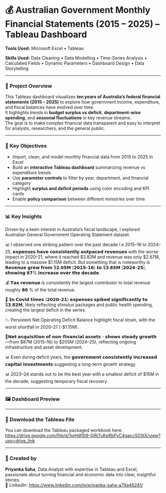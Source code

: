 # 💰 Australian Government Monthly Financial Statements (2015 – 2025) – Tableau Dashboard

**Tools Used:** Microsoft Excel • Tableau  

**Skills Used:** Data Cleaning • Data Modelling • Time-Series Analysis • Calculated Fields • Dynamic Parameters • Dashboard Design • Data Storytelling  

---

### 📖 Project Overview
This Tableau dashboard visualizes **ten years of Australia’s federal financial statements (2015 – 2025)** to explore how government income, expenditure, and fiscal balances have evolved over time.  
It highlights trends in **budget surplus vs deficit**, **department-wise spending**, and **seasonal fluctuations** in key revenue streams.  
The goal is to make complex financial data transparent and easy to interpret for analysts, researchers, and the general public.

---

### 🎯 Key Objectives
- Import, clean, and model monthly financial data from 2015 to 2025 in Excel  
- Build an **interactive Tableau dashboard** summarizing revenue vs expenditure trends  
- Use **parameter controls** to filter by year, department, and financial category  
- Highlight **surplus and deficit periods** using color encoding and KPI cards  
- Enable **policy comparison** between different ministries over time  

---

### 📊 Key Insights

Driven by a keen interest in Australia’s fiscal landscape, I explored Australian General Government Operating Statement dataset.

📊 I observed one striking pattern over the past decade i.e 2015–16 to 2024–25, 𝗲𝘅𝗽𝗲𝗻𝘀𝗲𝘀 𝗵𝗮𝘃𝗲 𝗰𝗼𝗻𝘀𝗶𝘀𝘁𝗲𝗻𝘁𝗹𝘆 𝗼𝘂𝘁𝗽𝗮𝗰𝗲𝗱 𝗿𝗲𝘃𝗲𝗻𝘂𝗲𝘀 with the worse impact in 2020–21, where it reached $3.82M and revenue was only $2.67M, leading to a massive $1.15M deficit. But something that is noteworthy is 𝗥𝗲𝘃𝗲𝗻𝘂𝗲 𝗴𝗿𝗲𝘄 𝗳𝗿𝗼𝗺 $𝟮.𝟬𝟱𝗠 (𝟮𝟬𝟭𝟱–𝟭𝟲) 𝘁𝗼 $𝟯.𝟴𝟱𝗠 (𝟮𝟬𝟮𝟰–𝟮𝟱), 𝘀𝗵𝗼𝘄𝗶𝗻𝗴 𝟴𝟳% 𝗶𝗻𝗰𝗿𝗲𝗮𝘀𝗲 𝗼𝘃𝗲𝗿 𝘁𝗵𝗲 𝗱𝗲𝗰𝗮𝗱𝗲.

💰 𝗧𝗮𝘅 𝗿𝗲𝘃𝗲𝗻𝘂𝗲 is consistently the largest contributor to total revenue roughly 𝟴𝟬 % of the total revenue. 

💸 𝗜𝗻 𝗖𝗼𝘃𝗶𝗱 𝘁𝗶𝗺𝗲𝘀 (𝟮𝟬𝟮𝟬–𝟮𝟭) 𝗲𝘅𝗽𝗲𝗻𝘀𝗲𝘀 𝘀𝗽𝗶𝗸𝗲𝗱 𝘀𝗶𝗴𝗻𝗶𝗳𝗶𝗰𝗮𝗻𝘁𝗹𝘆 𝘁𝗼 $𝟯.𝟴𝟮𝗠, likely reflecting stimulus packages and public health spending, creating the largest deficit in the series.

📉 Persistent Net Operating Deficit Balance highlight fiscal strain, with the worst shortfall in 2020–21 (-$1.15M).

📌𝗡𝗲𝘁 𝗮𝗰𝗾𝘂𝗶𝘀𝗶𝘁𝗶𝗼𝗻 𝗼𝗳 𝗻𝗼𝗻-𝗳𝗶𝗻𝗮𝗻𝗰𝗶𝗮𝗹 𝗮𝘀𝘀𝗲𝘁𝘀 - 𝘀𝗵𝗼𝘄𝘀 𝘀𝘁𝗲𝗮𝗱𝘆 𝗴𝗿𝗼𝘄𝘁𝗵—from $87M (2015–16) to $205M (2024–25), reflecting ongoing infrastructure and asset development.

📊 Even during deficit years, the 𝗴𝗼𝘃𝗲𝗿𝗻𝗺𝗲𝗻𝘁 𝗰𝗼𝗻𝘀𝗶𝘀𝘁𝗲𝗻𝘁𝗹𝘆 𝗶𝗻𝗰𝗿𝗲𝗮𝘀𝗲𝗱 𝗰𝗮𝗽𝗶𝘁𝗮𝗹 𝗶𝗻𝘃𝗲𝘀𝘁𝗺𝗲𝗻𝘁𝘀 suggesting a long-term growth strategy.

📊 2023–24 stands out to be the best year with a smallest deficit of $15M in the decade, suggesting temporary fiscal recovery.



---

### 🖼️ Dashboard Preview



---

### 📂 Download the Tableau File

You can download the Tableau packaged workbook here:  
https://drive.google.com/file/d/1iqHdfSl9-0iRj7uKpRbFyC4gaccS03tX/view?usp=drive_link 

---

### 💬 Created by

**Priyanka Saha**, Data Analyst with expertise in Tableau and Excel, passionate about turning financial and economic data into clear, insightful stories.  
📧 LinkedIn: https://www.linkedin.com/in/priyanka-saha-a79a46241/
